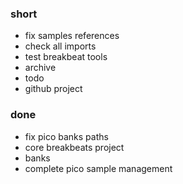 ### short

- fix samples references
- check all imports
- test breakbeat tools
- archive
- todo
- github project

### done

- fix pico banks paths
- core breakbeats project
- banks
- complete pico sample management
